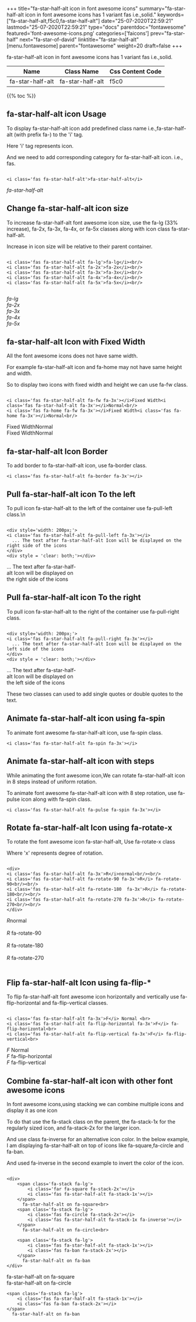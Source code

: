 +++
title="fa-star-half-alt icon in font awesome icons"
summary="fa-star-half-alt icon in font awesome icons has 1 variant fas i.e.,solid."
keywords=["fa-star-half-alt,f5c0,fa-star-half-alt"]
date="25-07-2020T22:59:21"
lastmod="25-07-2020T22:59:21"
type="docs"
parentdoc="fontawesome"
featured='font-awesome-icons.png'
categories=['faicons']
prev="fa-star-half"
next="fa-star-of-david"
linktitle="fa-star-half-alt"
[menu.fontawesome]
parent="fontawesome"
weight=20
draft=false
+++


fa-star-half-alt icon in font awesome icons has 1 variant fas i.e.,solid.

<div class='table-responsive'><table class='table'><thead><tr><th>Name</th><th>Class Name</th><th>Css Content Code</th></tr></thead><tbody><tr><td>fa-star-half-alt</td><td>fa-star-half-alt</td><td>f5c0</td></tr></tbody></table></div>


{{% toc %}}


## fa-star-half-alt icon Usage

To display fa-star-half-alt icon add predefined class name i.e.,fa-star-half-alt (with prefix fa-) to the 'i' tag.

Here 'i' tag represents icon.

And we need to add corresponding category for fa-star-half-alt icon. i.e., fas.


```

<i class='fas fa-star-half-alt'>fa-star-half-alt</i>
```

<i class='fas fa-star-half-alt'>fa-star-half-alt</i>




## Change fa-star-half-alt icon size
To increase fa-star-half-alt font awesome icon size, use the fa-lg (33% increase), fa-2x, fa-3x, fa-4x, or fa-5x classes along with icon class fa-star-half-alt.

Increase in icon size will be relative to their parent container. 

```

<i class='fas fa-star-half-alt fa-lg'>fa-lg</i><br/>
<i class='fas fa-star-half-alt fa-2x'>fa-2x</i><br/>
<i class='fas fa-star-half-alt fa-3x'>fa-3x</i><br/>
<i class='fas fa-star-half-alt fa-4x'>fa-4x</i><br/>
<i class='fas fa-star-half-alt fa-5x'>fa-5x</i><br/>
            
```

<i class='fas fa-star-half-alt fa-lg'>fa-lg</i><br/>
<i class='fas fa-star-half-alt fa-2x'>fa-2x</i><br/>
<i class='fas fa-star-half-alt fa-3x'>fa-3x</i><br/>
<i class='fas fa-star-half-alt fa-4x'>fa-4x</i><br/>
<i class='fas fa-star-half-alt fa-5x'>fa-5x</i><br/>
            



## fa-star-half-alt Icon with Fixed Width 

All the font awesome icons does not have same width.

For example fa-star-half-alt icon and fa-home may not have same height and width.

So to display two icons with fixed width and height we can use fa-fw class.


```

<i class='fas fa-star-half-alt fa-fw fa-3x'></i>Fixed Width<i class='fas fa-star-half-alt fa-3x'></i>Normal<br/>
<i class='fas fa-home fa-fw fa-3x'></i>Fixed Width<i class='fas fa-home fa-3x'></i>Normal<br/>
```

<i class='fas fa-star-half-alt fa-fw fa-3x'></i>Fixed Width<i class='fas fa-star-half-alt fa-3x'></i>Normal<br/>
<i class='fas fa-home fa-fw fa-3x'></i>Fixed Width<i class='fas fa-home fa-3x'></i>Normal<br/>



## fa-star-half-alt Icon Border 

To add border to fa-star-half-alt icon, use fa-border class.


```
<i class='fas fa-star-half-alt fa-border fa-3x'></i>

```
<i class='fas fa-star-half-alt fa-border fa-3x'></i>





## Pull fa-star-half-alt icon To the left

To pull icon fa-star-half-alt to the left of the container use fa-pull-left class.\n

```

<div style='width: 200px;'>
<i class='fas fa-star-half-alt fa-pull-left fa-3x'></i>
  ... The text after fa-star-half-alt Icon will be displayed on the right side of the icons
</div>
<div style = 'clear: both;'></div>
```

<div style='width: 200px;'>
<i class='fas fa-star-half-alt fa-pull-left fa-3x'></i>
  ... The text after fa-star-half-alt Icon will be displayed on the right side of the icons
</div>
<div style = 'clear: both;'></div>




## Pull fa-star-half-alt icon To the right
To pull icon fa-star-half-alt to the right of the container use fa-pull-right class.

```

<div style='width: 200px;'>
<i class='fas fa-star-half-alt fa-pull-right fa-3x'></i>
  ... The text after fa-star-half-alt Icon will be displayed on the left side of the icons
</div>
<div style = 'clear: both;'></div>
```

<div style='width: 200px;'>
<i class='fas fa-star-half-alt fa-pull-right fa-3x'></i>
  ... The text after fa-star-half-alt Icon will be displayed on the left side of the icons
</div>
<div style = 'clear: both;'></div>

These two classes can used to add single quotes or double quotes to the text.


## Animate fa-star-half-alt icon using fa-spin
To animate font awesome fa-star-half-alt icon, use fa-spin class.

```
<i class='fas fa-star-half-alt fa-spin fa-3x'></i>
```
<i class='fas fa-star-half-alt fa-spin fa-3x'></i>




## Animate fa-star-half-alt icon with steps
While animating the font awesome icon,We can rotate fa-star-half-alt icon in 8 steps instead of uniform rotation.

To animate font awesome fa-star-half-alt icon with 8 step rotation, use fa-pulse icon along with fa-spin class.


```
<i class='fas fa-star-half-alt fa-pulse fa-spin fa-3x'></i>

```
<i class='fas fa-star-half-alt fa-pulse fa-spin fa-3x'></i>





## Rotate fa-star-half-alt Icon using fa-rotate-x
To rotate the font awesome icon fa-star-half-alt, Use fa-rotate-x class

Where 'x' represents degree of rotation.


```

<div>
<i class='fas fa-star-half-alt fa-3x'>R</i>normal<br/><br/>
<i class='fas fa-star-half-alt fa-rotate-90 fa-3x'>R</i> fa-rotate-90<br/><br/> 
<i class='fas fa-star-half-alt fa-rotate-180  fa-3x'>R</i> fa-rotate-180<br/><br/> 
<i class='fas fa-star-half-alt fa-rotate-270 fa-3x'>R</i> fa-rotate-270<br/><br/>
</div>
```

<div>
<i class='fas fa-star-half-alt fa-3x'>R</i>normal<br/><br/>
<i class='fas fa-star-half-alt fa-rotate-90 fa-3x'>R</i> fa-rotate-90<br/><br/> 
<i class='fas fa-star-half-alt fa-rotate-180  fa-3x'>R</i> fa-rotate-180<br/><br/> 
<i class='fas fa-star-half-alt fa-rotate-270 fa-3x'>R</i> fa-rotate-270<br/><br/>
</div>




## Flip fa-star-half-alt Icon using fa-flip-*
To flip fa-star-half-alt font awesome icon horizontally and vertically use fa-flip-horizontal and fa-flip-vertical classes. 

```

<i class='fas fa-star-half-alt fa-3x'>F</i> Normal <br>
<i class='fas fa-star-half-alt fa-flip-horizontal fa-3x'>F</i> fa-flip-horizontal<br>
<i class='fas fa-star-half-alt fa-flip-vertical fa-3x'>F</i> fa-flip-vertical<br>
```

<i class='fas fa-star-half-alt fa-3x'>F</i> Normal <br>
<i class='fas fa-star-half-alt fa-flip-horizontal fa-3x'>F</i> fa-flip-horizontal<br>
<i class='fas fa-star-half-alt fa-flip-vertical fa-3x'>F</i> fa-flip-vertical<br>




## Combine fa-star-half-alt icon with other font awesome icons
In font awesome icons,using stacking we can combine multiple icons and display it as one icon 

To do that use the fa-stack class on the parent, the fa-stack-1x for the regularly sized icon, and fa-stack-2x for the larger icon.

And use class fa-inverse for an alternative icon color. 
In the below example, I am displaying fa-star-half-alt on top of icons like fa-square,fa-circle and fa-ban.

And used fa-inverse in the second example to invert the color of the icon.

```

<div>
    <span class='fa-stack fa-lg'>
        <i class='far fa-square fa-stack-2x'></i>
        <i class='fas fa-star-half-alt fa-stack-1x'></i>
    </span>
      fa-star-half-alt on fa-square<br>
    <span class='fa-stack fa-lg'>
        <i class='fas fa-circle fa-stack-2x'></i>
        <i class='fas fa-star-half-alt fa-stack-1x fa-inverse'></i>
    </span>
      fa-star-half-alt on fa-circle<br>

    <span class='fa-stack fa-lg'>
        <i class='fas fa-star-half-alt fa-stack-1x'></i>
        <i class='fas fa-ban fa-stack-2x'></i>
    </span>
      fa-star-half-alt on fa-ban
</div>
```

<div>
    <span class='fa-stack fa-lg'>
        <i class='far fa-square fa-stack-2x'></i>
        <i class='fas fa-star-half-alt fa-stack-1x'></i>
    </span>
      fa-star-half-alt on fa-square<br>
    <span class='fa-stack fa-lg'>
        <i class='fas fa-circle fa-stack-2x'></i>
        <i class='fas fa-star-half-alt fa-stack-1x fa-inverse'></i>
    </span>
      fa-star-half-alt on fa-circle<br>

    <span class='fa-stack fa-lg'>
        <i class='fas fa-star-half-alt fa-stack-1x'></i>
        <i class='fas fa-ban fa-stack-2x'></i>
    </span>
      fa-star-half-alt on fa-ban
</div>






